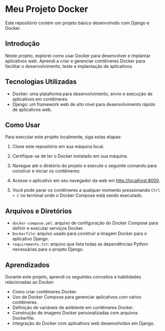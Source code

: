 # Meu Projeto Docker

Este repositório contém um projeto básico desenvolvido com Django e Docker.

## Introdução

Neste projeto, explorei como usar Docker para desenvolver e implantar aplicativos web. Aprendi a criar e gerenciar contêineres Docker para facilitar o desenvolvimento, teste e implantação de aplicativos.

## Tecnologias Utilizadas

- Docker: uma plataforma para desenvolvimento, envio e execução de aplicativos em contêineres.
- Django: um framework web de alto nível para desenvolvimento rápido de aplicativos web.

## Como Usar

Para executar este projeto localmente, siga estas etapas:

1. Clone este repositório em sua máquina local.

2. Certifique-se de ter o Docker instalado em sua máquina.

3. Navegue até o diretório do projeto e execute o seguinte comando para construir e iniciar os contêineres:


4. Acesse o aplicativo em seu navegador da web em [http://localhost:8000](http://localhost:8000).

5. Você pode parar os contêineres a qualquer momento pressionando `Ctrl + C` no terminal onde o Docker Compose está sendo executado.

## Arquivos e Diretórios

- `docker-compose.yml`: arquivo de configuração do Docker Compose para definir e executar serviços Docker.
- `Dockerfile`: arquivo usado para construir a imagem Docker para o aplicativo Django.
- `requirements.txt`: arquivo que lista todas as dependências Python necessárias para o projeto Django.

## Aprendizados

Durante este projeto, aprendi os seguintes conceitos e habilidades relacionadas ao Docker:

- Como criar contêineres Docker.
- Uso de Docker Compose para gerenciar aplicativos com vários contêineres.
- Definição de variáveis de ambiente em contêineres Docker.
- Construção de imagens Docker personalizadas com arquivos Dockerfile.
- Integração do Docker com aplicativos web desenvolvidos em Django.
